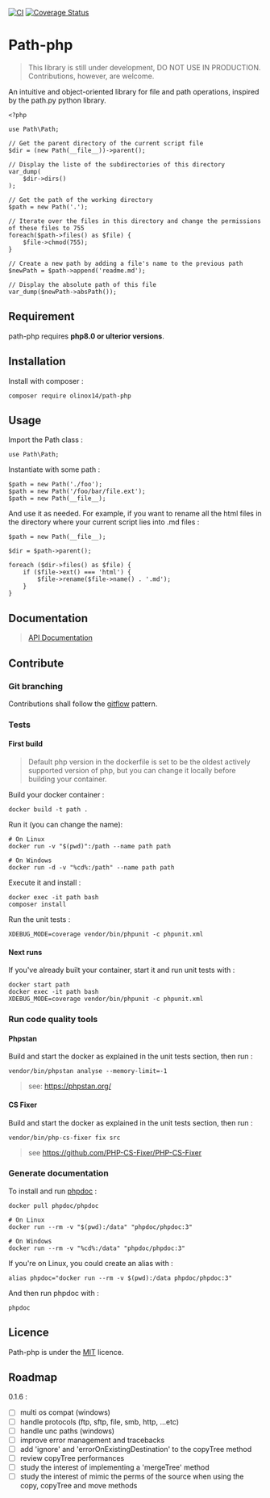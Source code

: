 [![CI](https://github.com/olinox14/path-php/actions/workflows/php.yml/badge.svg)](https://github.com/olinox14/path-php/actions/workflows/php.yml)
[![Coverage Status](https://coveralls.io/repos/github/olinox14/path-php/badge.svg?branch=master)](https://coveralls.io/github/olinox14/path-php?branch=master)

# Path-php

> This library is still under development, DO NOT USE IN PRODUCTION. Contributions, however, are welcome.

An intuitive and object-oriented library for file and path operations, inspired by the path.py python library.

    <?php

    use Path\Path;

    // Get the parent directory of the current script file
    $dir = (new Path(__file__))->parent();
    
    // Display the liste of the subdirectories of this directory
    var_dump(
        $dir->dirs()
    );
    
    // Get the path of the working directory
    $path = new Path('.');
    
    // Iterate over the files in this directory and change the permissions of these files to 755
    foreach($path->files() as $file) {
        $file->chmod(755);
    }
    
    // Create a new path by adding a file's name to the previous path
    $newPath = $path->append('readme.md');
    
    // Display the absolute path of this file
    var_dump($newPath->absPath());

## Requirement

path-php requires **php8.0 or ulterior versions**.

## Installation

Install with composer :

    composer require olinox14/path-php

## Usage

Import the Path class : 

    use Path\Path;

Instantiate with some path : 

    $path = new Path('./foo');
    $path = new Path('/foo/bar/file.ext');
    $path = new Path(__file__);

And use it as needed. For example, if you want to rename all the html files in the directory where
your current script lies into .md files : 

    $path = new Path(__file__);

    $dir = $path->parent();
    
    foreach ($dir->files() as $file) {
        if ($file->ext() === 'html') {
            $file->rename($file->name() . '.md');
        }
    }

## Documentation

> [API Documentation](https://olinox14.github.io/path-php/classes/Path-Path.html)

## Contribute

### Git branching

Contributions shall follow the [gitflow](https://www.gitkraken.com/learn/git/git-flow) pattern.

### Tests

#### First build

> Default php version in the dockerfile is set to be the oldest actively supported 
> version of php, but you can change it locally before building your container.

Build your docker container :

    docker build -t path .

Run it (you can change the name): 

    # On Linux
    docker run -v "$(pwd)":/path --name path path

    # On Windows
    docker run -d -v "%cd%:/path" --name path path

Execute it and install : 

    docker exec -it path bash
    composer install

Run the unit tests :

    XDEBUG_MODE=coverage vendor/bin/phpunit -c phpunit.xml

#### Next runs

If you've already built your container, start it and run unit tests with :

    docker start path
    docker exec -it path bash
    XDEBUG_MODE=coverage vendor/bin/phpunit -c phpunit.xml

### Run code quality tools 

#### Phpstan

Build and start the docker as explained in the unit tests section, then run :

    vendor/bin/phpstan analyse --memory-limit=-1

> see: https://phpstan.org/

#### CS Fixer

Build and start the docker as explained in the unit tests section, then run :

    vendor/bin/php-cs-fixer fix src

> see https://github.com/PHP-CS-Fixer/PHP-CS-Fixer

### Generate documentation

To install and run [phpdoc](https://docs.phpdoc.org/3.0/) :

    docker pull phpdoc/phpdoc

    # On Linux
    docker run --rm -v "$(pwd):/data" "phpdoc/phpdoc:3"

    # On Windows
    docker run --rm -v "%cd%:/data" "phpdoc/phpdoc:3"

If you're on Linux, you could create an alias with :

    alias phpdoc="docker run --rm -v $(pwd):/data phpdoc/phpdoc:3"

And then run phpdoc with :

    phpdoc

## Licence 

Path-php is under the [MIT](http://opensource.org/licenses/MIT) licence.

## Roadmap

0.1.6 :

* [ ] multi os compat (windows)
* [ ] handle protocols (ftp, sftp, file, smb, http, ...etc)
* [ ] handle unc paths (windows)
* [ ] improve error management and tracebacks
* [ ] add 'ignore' and 'errorOnExistingDestination' to the copyTree method
* [ ] review copyTree performances
* [ ] study the interest of implementing a 'mergeTree' method
* [ ] study the interest of mimic the perms of the source when using the copy, copyTree and move methods